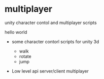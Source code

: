 # multiplayer
unity character contol and multiplayer scripts

hello world

- some character contorl scripts for unity 3d
    - walk
    - rotate
    - jump
    
- Low level api server/client multiplayer

